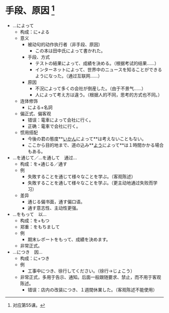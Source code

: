 # 手段、原因 [^title]

- ...によって
  - 构成：に+よる
  - 意义
    - 被动句的动作执行者（非手段、原因）
      - この本は田中氏によって書かれた。
    - 手段、方式
      - テストの結果によって、成績を決める。（根据考试的结果......）
      - インターネットによって、世界中のニュースを知ることができるようになった。（通过互联网......）
    - 原因
      - 不況によって多くの会社が倒産した。（由于不景气......）
      - 人によって考え方は違う。（根据人的不同，思考的方式也不同。）
  - 连体修饰
    - による+名詞
  - 偏正式、偏客观
    - 错误：電車によって会社に行く。
    - 正确：電車で会社に行く。
  - 惯用搭配
    - 今後の君の態度**<u>いかん</u>によって**は考えないこともない。
    - ここから目的地まで、道の込み**<u>よう</u>によって**は１時間かかる場合もある。
- ...を通じて／...を通して　通过...
  - 构成：を+通じる／通す
  - 例
    - 失敗することを通じて様々なことを学ぶ。（客观陈述）
    - 失敗することを通して様々なことを学ぶ。（更主动地通过失败而学习）
  - 差异
    - 通じる偏书面，通す偏口语。
    - 通す意志性、主动性更强。
- ...をもって　以...
  - 构成：を+もつ
  - 郑重：をもちまして
  - 例
    - 期末レポートをもって、成績を決めます。
  - 非常正式。
- ...につき　因...
  - 构成：に+つき
  - 例
    - 工事中につき、徐行してください。（徐行→じょこう）
  - 非常正式，多用于告示、通知。后面一般跟随要求、禁止，而不用于客观陈述。
    - 错误：店内の改装につき、１週間休業した。（客观陈述不能使用）


[^title]: 对应第55课。


